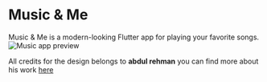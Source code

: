 # Music & Me

Music & Me is a modern-looking Flutter app for playing your favorite songs.
![Music app preview](https://github.com/MagdyYacoub1/Music-and-Me/assets/48620070/b49ebe55-a984-4c6a-a9b0-237ac9cc8553)


All credits for the design belongs to **abdul rehman** you can find more about his work [here](https://www.behance.net/abdulrehman6654)
